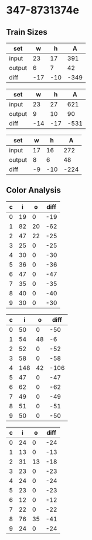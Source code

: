 # 347-8731374e
## Train Sizes

|set|w|h|A|
|---|---|---|---|
|input|23|17|391|
|output|6|7|42|
|diff|-17|-10|-349|


|set|w|h|A|
|---|---|---|---|
|input|23|27|621|
|output|9|10|90|
|diff|-14|-17|-531|


|set|w|h|A|
|---|---|---|---|
|input|17|16|272|
|output|8|6|48|
|diff|-9|-10|-224|


## Color Analysis

|c|i|o|diff|
|---|---|---|---|
|0|19|0|-19|
|1|82|20|-62|
|2|47|22|-25|
|3|25|0|-25|
|4|30|0|-30|
|5|36|0|-36|
|6|47|0|-47|
|7|35|0|-35|
|8|40|0|-40|
|9|30|0|-30|


|c|i|o|diff|
|---|---|---|---|
|0|50|0|-50|
|1|54|48|-6|
|2|52|0|-52|
|3|58|0|-58|
|4|148|42|-106|
|5|47|0|-47|
|6|62|0|-62|
|7|49|0|-49|
|8|51|0|-51|
|9|50|0|-50|


|c|i|o|diff|
|---|---|---|---|
|0|24|0|-24|
|1|13|0|-13|
|2|31|13|-18|
|3|23|0|-23|
|4|24|0|-24|
|5|23|0|-23|
|6|12|0|-12|
|7|22|0|-22|
|8|76|35|-41|
|9|24|0|-24|


